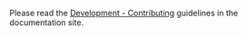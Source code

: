Please read the [Development - Contributing](https://dj-notebook.readthedocs.io/en/latest/contributing/) guidelines in the documentation site.
